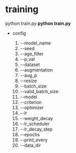 # training

python train.py 
__python train.py__ 

- config

  1. --model_name
  2. --seed
  3. --age_filter
  4. --p_val
  5. --dataset
  6. --augmentation
  7. --aug_p
  8. --resize
  9. --batch_size
  10. --valid_batch_size
  11. --model
  12. --criterion
  13. --optimizer
  14. --lr
  15. --weight_decay
  16. --lr_scheduler
  17. --lr_decay_step
  18. --epochs
  19. --print_every
  20. --data_dir
